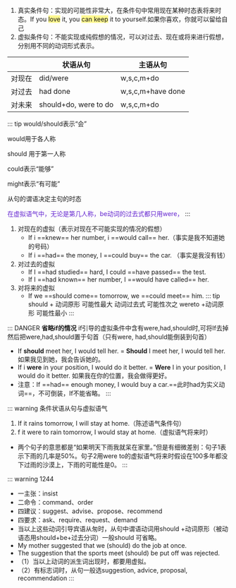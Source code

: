 1. 真实条件句：实现的可能性非常大，在条件句中常用现在某种时态表将来时态。If you <span style="background:#fff88f">love</span> it, you <span style="background:#fff88f">can keep</span> it to yourself.如果你喜欢，你就可以留给自己
2. 虚拟条件句：不能实现或纯假想的情况，可以对过去、现在或将来进行假想，分别用不同的动词形式表示。


|     | 状语从句                  | 主语从句       |
| --- | --------------------- | ----------------- |
| 对现在 | did/were              | w,s,c,m+do        |
| 对过去 | had done              | w,s,c,m+have done |
| 对未来 | should+do, were to do | w,s,c,m+do        |

::: tip
would/should表示“会”

would用于各人称

should 用于第一人称

could表示“能够”

might表示“有可能”

从句的谓语决定主句的时态

<font color="#6425d0">在虚拟语气中，无论是第几人称，be动词的过去式都只用were，</font>
:::

1. 对现在的虚拟（表示对现在不可能实现的情况的假想）
    - If i ==knew== her number, i ==would call== her.（事实是我不知道她的号码）
    - If i ==had== the money, I ==could buy== the car. （事实是我沒有钱）
2. 对过去的虚拟
    - If I ==had studied== hard, I could ==have passed== the test.
    - If I ==had known== her number, I ==would have called== her.
3. 对将来的虚拟
    - If we ==should come== tomorrow, we ==could meet== him.
    ::: tip
    should + 动词原形   可能性最大
    动词过去式              可能性次之
    wereto +动词原形   可能性最小
    :::

::: DANGER **省略if的情况**
if引导的虚拟条件中含有were,had,should时,可将If去掉然后把were,had,should置于句首（只有were, had,should能倒装到句首）
- If **should** meet her, I would tell her.
    = **Should** I meet her, I would tell her.  如果我见到她，我会告诉她的。
-  If i **were** in your position, I would do it better. 
    = **Were** I in your position, I would do it better.  如果我在你的位置，我会做得更好。
- 注意：If ==had== enough money, I would buy a car.==此时had为实义动词==，不可倒装，If不能省略。
:::

::: warning 条件状语从句与虚拟语气
1. If it rains tomorrow, I will stay at home.（陈述语气条件句）
2. f it were to rain tomorrow, I would stay at home.（虚拟语气将来时）
- 两个句子的意思都是“如果明天下雨我就呆在家里。”但是有细微差别：句子1表示下雨的几率是50%。句子2用were to的虚拟语气将来时假设在100多年都没下过雨的沙漠上，下雨的可能性是0。
:::

::: warning 1244
- 一主张：insist
- 二命令：command、order
- 四建议：suggest、advise、propose、recommend
- 四要求：ask、require、request、demand
- 当以上这些动词引导宾语从匆时，从句中谓语动词用should +动词原形（被动语态用should+be+过去分词）一般should 可省略。
- My mother suggested that we (should) do the job at once.
- The suggestion that the sports meet (should) be put off was rejected.
- （1）当以上动词的派生词出现时，都要用虚拟。
- （2）有标志词时，从句一般选suggestion, advice, proposal, recommendation
:::